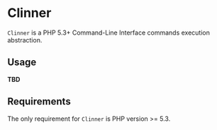 # Clinner

`Clinner` is a PHP 5.3+ Command-Line Interface commands execution abstraction.

## Usage

**TBD**

## Requirements

The only requirement for `Clinner` is PHP version >= 5.3.